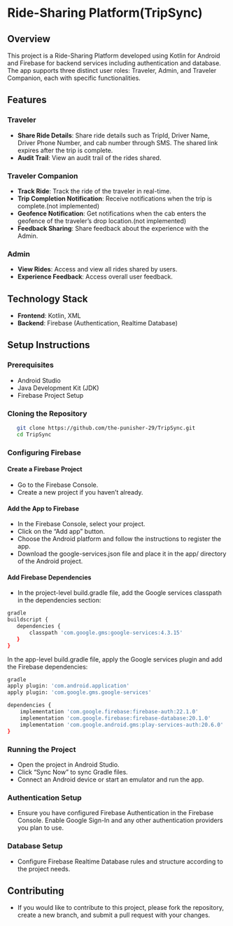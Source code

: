 # Ride-Sharing Platform(TripSync)

## Overview

This project is a Ride-Sharing Platform developed using Kotlin for Android and Firebase for backend services including authentication and database. The app supports three distinct user roles: Traveler, Admin, and Traveler Companion, each with specific functionalities.

## Features

### Traveler
- **Share Ride Details**: Share ride details such as TripId, Driver Name, Driver Phone Number, and cab number through  SMS. The shared link expires after the trip is complete.
- **Audit Trail**: View an audit trail of the rides shared.

### Traveler Companion
- **Track Ride**: Track the ride of the traveler in real-time.
- **Trip Completion Notification**: Receive notifications when the trip is complete.(not implemented)
- **Geofence Notification**: Get notifications when the cab enters the geofence of the traveler’s drop location.(not implemented)
- **Feedback Sharing**: Share feedback about the experience with the Admin.

### Admin
- **View Rides**: Access and view all rides shared by users.
- **Experience Feedback**: Access overall user feedback.

## Technology Stack

- **Frontend**: Kotlin, XML
- **Backend**: Firebase (Authentication, Realtime Database)

## Setup Instructions

### Prerequisites

- Android Studio
- Java Development Kit (JDK)
- Firebase Project Setup


### Cloning the Repository
 ```bash
    git clone https://github.com/the-punisher-29/TripSync.git
    cd TripSync
 ```


### Configuring Firebase

#### Create a Firebase Project
- Go to the Firebase Console.
- Create a new project if you haven’t already.

#### Add the App to Firebase

- In the Firebase Console, select your project.
- Click on the “Add app” button.
- Choose the Android platform and follow the instructions to register the app.
- Download the google-services.json file and place it in the app/ directory of the Android project.

#### Add Firebase Dependencies
- In the project-level build.gradle file, add the Google services classpath in the dependencies section:

 ```bash
gradle
buildscript {
    dependencies {
        classpath 'com.google.gms:google-services:4.3.15'
    }
}
 ```

In the app-level build.gradle file, apply the Google services plugin and add the Firebase dependencies:

```bash
gradle
apply plugin: 'com.android.application'
apply plugin: 'com.google.gms.google-services'

dependencies {
    implementation 'com.google.firebase:firebase-auth:22.1.0'
    implementation 'com.google.firebase:firebase-database:20.1.0'
    implementation 'com.google.android.gms:play-services-auth:20.6.0'
}
 ```

### Running the Project
- Open the project in Android Studio.
- Click “Sync Now” to sync Gradle files.
- Connect an Android device or start an emulator and run the app.

### Authentication Setup
- Ensure you have configured Firebase Authentication in the Firebase Console. Enable Google Sign-In and any other authentication providers you plan to use.

### Database Setup
- Configure Firebase Realtime Database rules and structure according to the project needs.

## Contributing
- If you would like to contribute to this project, please fork the repository, create a new branch, and submit a pull request with your changes.
